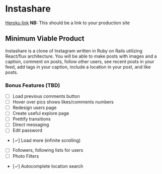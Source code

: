 # Instashare

[Heroku link][heroku] **NB:** This should be a link to your production site

[heroku]: http://instashareapp.herokuapp.com/

## Minimum Viable Product

Instashare is a clone of Instagram written in Ruby on Rails
utilizing React/flux architecture. You will be able to make posts with
images and a caption, comment on posts, follow other users, see
recent posts in your feed, add tags in your caption, include a location
in your post, and like posts.

### Bonus Features (TBD)
- [ ] Load previous comments button
- [ ] Hover over pics shows likes/comments numbers
- [ ] Redesign users page
- [ ] Create useful explore page
- [ ] Prettify transitions
- [ ] Direct messaging
- [ ] Edit password
- [✓] Load more (infinite scrolling)
- [ ] Followers, following lists for users
- [ ] Photo Filters
- [✓] Autocomplete location search
